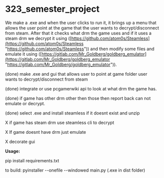 # 323_semester_project

We make a .exe and when the user clicks to run it, it brings up a menu that allows the user point at the game that the user wants to decrypt/disconnect from steam. After that it checks what drm the game uses and if it uses a steam drm we decrypt it using ([https://github.com/atom0s/Steamless](https://github.com/atom0s/Steamless "https://github.com/atom0s/Steamless")) and then modify some files and emulate it using ([https://gitlab.com/Mr_Goldberg/goldberg_emulator](https://gitlab.com/Mr_Goldberg/goldberg_emulator "https://gitlab.com/Mr_Goldberg/goldberg_emulator")).

(done) make .exe and gui that allows user to point at game folder user wants to decrypt/disconnect from steam

(done) integrate or use pcgamerwiki api to look at what drm the game has.

(done) if game has other drm other then those then report back can not emulate or decrypt.

(done) select .exe and install steamless if it doesnt exist and unzip

X if game has steam drm use steamless cli to decrypt

X If game doesnt have drm just emulate

X decorate gui

**Usage:**

pip install requirements.txt

to build: pyinstaller --onefile --windowed main.py (.exe in dist folder)
